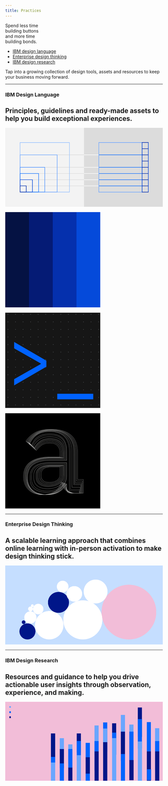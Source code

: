 ```yaml
---
title: Practices
---
```


<title-block>

Spend less time<br>
building buttons<br>
<span>and more time<br>
building bonds.</span>

<anchor-links>

- [IBM design language](#ibm-design-language)
- [Enterprise design thinking](#enterprise-design-thinking)
- [IBM design research](#ibm-design-research)

</anchor-links>

</title-block>

<grid background="black">
<column lg="10">

<p size="xl">Tap into a growing collection of design tools, assets and resources to keep your business moving forward.</p>

<icon name="ArrowDown32" color="white"></icon>

</column>
</grid>
<grid background="black">
<column lg="16">

<hr>

</column>
<column lg="4">

### IBM Design Language

</column>
<column lg="7">

## Principles, guidelines and ready-made assets to help you build exceptional experiences.

</column>
<column lg="12" offset_lg="4">

<tile
    size="lg"
    background="#373737"
    dark="true"
    name="IBM Design Language">
<img src="images/Image_1.png" alt="Geometric shapes"/>
</tile>

</column>
<column lg="4" md="4" offset_lg="4">

<tile
    dark="true"
    name="Product Design System">
<img src="images/Image_2.png" alt=""/>
</tile>

</column>
<column lg="4" md="4">

<tile
    dark="true"
    name="Digital Design System">
<img src="images/Image_3.png" alt=""/>
</tile>

</column>
<column lg="4" md="4">

<tile
    dark="true"
    name="IBM Plex typeface">
<img src="images/Image_4.png" alt=""/>
</tile>

</column>
</grid>
<grid background="black">
<column lg="16">

<hr>

</column>
<column lg="4">

### Enterprise Design Thinking

</column>
<column lg="7">

## A scalable learning approach that combines online learning with in-person activation to make design thinking stick.

</column>
<column lg="12" offset_lg="4">

<tile
    size="lg"
    background="#C5DEFF"
    dark="true"
    name="Enterprise Design Thinking">
<img src="images/Image_5.png" alt="Geometric shapes"/>
</tile>

</column>
</grid>
<grid background="black">
<column lg="16">

<hr>

</column>
<column lg="4">

### IBM Design Research

</column>
<column lg="7">

## Resources and guidance to help you drive actionable user insights through observation, experience, and making.

</column>
<column lg="12" offset_lg="4">

<tile
    size="lg"
    background="#F2BDD8"
    dark="true"
    name="IBM Design Research">
<img src="images/Image_6.png" alt="Geometric shapes"/>
</tile>

</column>
</grid>
